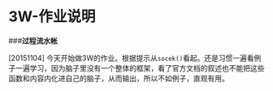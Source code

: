 # 3W-作业说明

###**过程流水帐**

[20151104] 今天开始做3W的作业。根据提示从```socek()```看起。还是习惯一遍看例子一遍学习，因为脑子里没有一个整体的框架，看了官方文档的叙述也不能把这些函数和内容内化进自己的脑子，从而输出，所以不如例子，直观有用。



